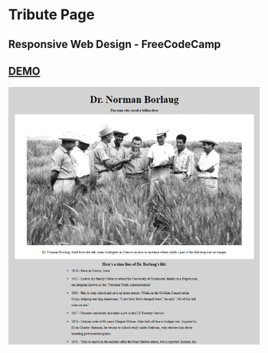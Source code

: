 <p style={text-align="center"}>
<h1> Tribute Page </h1>
<h2> Responsive Web Design - FreeCodeCamp </h2>

## [DEMO](https://cenacrharsh.github.io/tribute-page-responsive-web-design-fcc/)
</p>

<p align="center">
  <img src="./ss.png">
</p>
